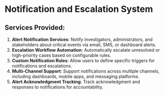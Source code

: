 # Notification and Escalation System

## Services Provided:

1. **Alert Notification Services**: Notify investigators, administrators, and stakeholders about critical events via email, SMS, or dashboard alerts.
2. **Escalation Workflow Automation**: Automatically escalate unresolved or high-priority cases based on configurable rules.
3. **Custom Notification Rules**: Allow users to define specific triggers for notifications and escalations.
4. **Multi-Channel Support**: Support notifications across multiple channels, including dashboards, mobile apps, and messaging platforms.
5. **Alert Acknowledgment Tracking**: Track acknowledgment and responses to notifications for accountability.
